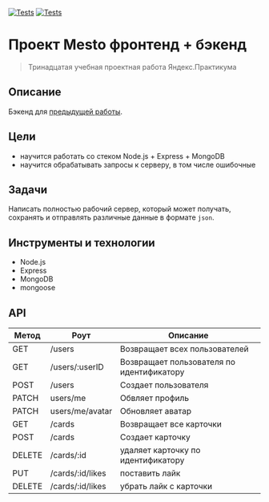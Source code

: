 [![Tests](https://github.com/eoneof-yap/express-mesto-gha/actions/workflows/tests-13-sprint.yml/badge.svg)](https://github.com/eoneof-yap/express-mesto-gha/actions/workflows/tests-13-sprint.yml) [![Tests](https://github.com/eoneof-yap/express-mesto-gha/actions/workflows/tests-14-sprint.yml/badge.svg)](https://github.com/eoneof-yap/express-mesto-gha/actions/workflows/tests-14-sprint.yml)

# Проект Mesto фронтенд + бэкенд

> Тринадцатая учебная проектная работа Яндекс.Практикума

## Описание

Бэкенд для [предыдущей работы](https://github.com/eoneof-yap/mesto-react-auth).

## Цели

- научится работать со стеком Node.js + Express + MongoDB
- научится обрабатывать запросы к серверу, в том числе ошибочные

## Задачи

Написать полностью рабочий сервер, который может получать, сохранять и отправлять различные данные в формате `json`.

## Инструменты и технологии

- Node.js
- Express
- MongoDB
- mongoose

## API

| Метод  | Роут                 | Описание                                  |
| ------ | -------------------- | ----------------------------------------- |
| GET    | /users               | Возвращает всех пользователей             |
| GET    | /users/:userID       | Возвращает пользователя по идентификатору |
| POST   | /users               | Создает пользователя                      |
| PATCH  | users/me             | Обвляет профиль                           |
| PATCH  | users/me/avatar      | Обновляет аватар                          |
| GET    | /cards               | Возвращает все карточки                   |
| POST   | /cards               | Создает карточку                          |
| DELETE | /cards/:id       | удаляет карточку по идентификатору        |
| PUT    | /cards/:id/likes | поставить лайк                            |
| DELETE | /cards/:id/likes | убрать лайк с карточки                    |
